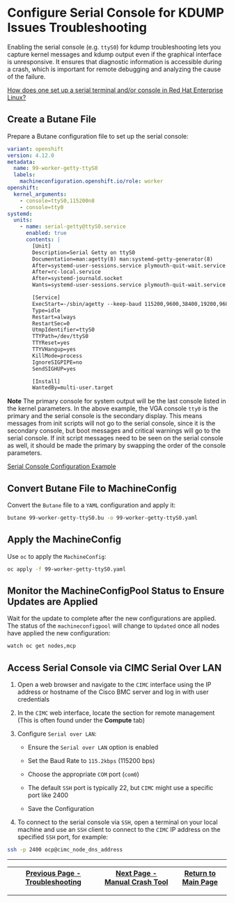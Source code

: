 # Configure Serial Console for KDUMP Issues Troubleshooting

Enabling the serial console (e.g. `ttyS0`) for kdump troubleshooting lets you capture kernel messages and kdump output even if the graphical interface is unresponsive. It ensures that diagnostic information is accessible during a crash, which is important for remote debugging and analyzing the cause of the failure.

[How does one set up a serial terminal and/or console in Red Hat Enterprise Linux?](https://access.redhat.com/articles/3166931)

## Create a Butane File

Prepare a Butane configuration file to set up the serial console:

```yaml
variant: openshift
version: 4.12.0
metadata:
  name: 99-worker-getty-ttyS0
  labels:
    machineconfiguration.openshift.io/role: worker
openshift:
  kernel_arguments:
    - console=ttyS0,115200n8
    - console=tty0
systemd:
  units:  
    - name: serial-getty@ttyS0.service
      enabled: true
      contents: |
        [Unit]
        Description=Serial Getty on ttyS0
        Documentation=man:agetty(8) man:systemd-getty-generator(8)
        After=systemd-user-sessions.service plymouth-quit-wait.service
        After=rc-local.service
        After=systemd-journald.socket
        Wants=systemd-user-sessions.service plymouth-quit-wait.service

        [Service]
        ExecStart=-/sbin/agetty --keep-baud 115200,9600,38400,19200,9600 ttyS0 $TERM
        Type=idle
        Restart=always
        RestartSec=0
        UtmpIdentifier=ttyS0
        TTYPath=/dev/ttyS0
        TTYReset=yes
        TTYVHangup=yes
        KillMode=process
        IgnoreSIGPIPE=no
        SendSIGHUP=yes

        [Install]
        WantedBy=multi-user.target
```

**Note** The primary console for system output will be the last console listed in the kernel parameters. In the above example, the VGA console `tty0` is the primary and the serial console is the secondary display. This means messages from init scripts will not go to the serial console, since it is the secondary console, but boot messages and critical warnings will go to the serial console. If init script messages need to be seen on the serial console as well, it should be made the primary by swapping the order of the console parameters.

[Serial Console Configuration Example](../examples/serial-console-conf/)

## Convert Butane File to MachineConfig

Convert the `Butane` file to a `YAML` configuration and apply it:

```bash
butane 99-worker-getty-ttyS0.bu -o 99-worker-getty-ttyS0.yaml
```

## Apply the MachineConfig

Use `oc` to apply the `MachineConfig`:

```bash
oc apply -f 99-worker-getty-ttyS0.yaml
```

## Monitor the MachineConfigPool Status to Ensure Updates are Applied

Wait for the update to complete after the new configurations are applied. The status of the `machineconfigpool` will change to `Updated` once all nodes have applied the new configuration:

```bash
watch oc get nodes,mcp
```

## Access Serial Console via CIMC Serial Over LAN

1. Open a web browser and navigate to the `CIMC` interface using the IP address or hostname of the Cisco BMC server and log in with user credentials

2. In the `CIMC` web interface, locate the section for remote management (This is often found under the **Compute** tab)

3. Configure `Serial over LAN`:

    - Ensure the `Serial over LAN` option is enabled

    - Set the Baud Rate to `115.2kbps` (115200 bps)

    - Choose the appropriate `COM` port (`com0`)

    - The default `SSH` port is typically 22, but `CIMC` might use a specific port like 2400

    - Save the Configuration

4. To connect to the serial console via `SSH`, open a terminal on your local machine and use an `SSH` client to connect to the `CIMC` IP address on the specified `SSH` port, for example:

```bash
ssh -p 2400 ocp@cimc_node_dns_address
```

---

| [Previous Page - Troubleshooting](./KDUMP_TROUBLESHOOT_README.md) | [Next Page - Manual Crash Tool](./CRASH_MANUAL_README.md) | [Return to Main Page](../README.md) |
|-------------------------------------------------------------------|-----------------------------------------------------------|-------------------------------------|

---
